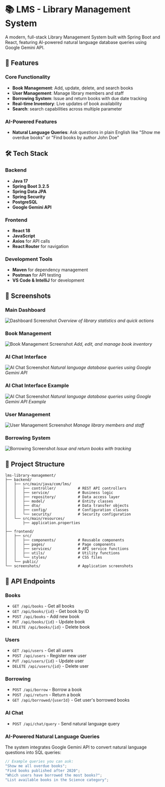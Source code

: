 # 📚 LMS - Library Management System

A modern, full-stack Library Management System built with Spring Boot and React, featuring AI-powered natural language database queries using Google Gemini API.

## 🌟 Features

### Core Functionality

- **Book Management**: Add, update, delete, and search books
- **User Management**: Manage library members and staff
- **Borrowing System**: Issue and return books with due date tracking
- **Real-time Inventory**: Live updates of book availability
- **Search**: search capabilities across multiple parameter

### AI-Powered Features

- **Natural Language Queries**: Ask questions in plain English like "Show me overdue books" or "Find books by author John Doe"

## 🛠️ Tech Stack

### Backend

- **Java 17**
- **Spring Boot 3.2.5**
- **Spring Data JPA**
- **Spring Security**
- **PostgreSQL**
- **Google Gemini API**

### Frontend

- **React 18**
- **JavaScript**
- **Axios** for API calls
- **React Router** for navigation

### Development Tools

- **Maven** for dependency management
- **Postman** for API testing
- **VS Code & IntelliJ** for development

## 📸 Screenshots

### Main Dashboard

![Dashboard Screenshot](./screenshots/Dasboard.jpg)
_Overview of library statistics and quick actions_

### Book Management

![Book Management Screenshot](./screenshots/Books.jpg)
_Add, edit, and manage book inventory_

### AI Chat Interface

![AI Chat Screenshot](./screenshots/chatInterface.jpg)
_Natural language database queries using Google Gemini API_

### AI Chat Interface Example

![AI Chat Screenshot](./screenshots/chatExample.jpg)
_Natural language database queries using Google Gemini API Example_

### User Management

![User Management Screenshot](./screenshots/Members.jpg)
_Manage library members and staff_

### Borrowing System

![Borrowing Screenshot](./screenshots/Borrowing.jpg)
_Issue and return books with tracking_

## 📁 Project Structure

```
lms-library-management/
├── backend/
│   ├── src/main/java/com/lms/
│   │   ├── controller/          # REST API controllers
│   │   ├── service/             # Business logic
│   │   ├── repository/          # Data access layer
│   │   ├── model/               # Entity classes
│   │   ├── dto/                 # Data transfer objects
│   │   ├── config/              # Configuration classes
│   │   └── security/            # Security configuration
│   └── src/main/resources/
│       ├── application.properties
│
├── frontend/
│   ├── src/
│   │   ├── components/          # Reusable components
│   │   ├── pages/               # Page components
│   │   ├── services/            # API service functions
│   │   ├── utils/               # Utility functions
│   │   └── styles/              # CSS files
│   └── public/
└── screenshots/                 # Application screenshots
```

## 🔌 API Endpoints

### Books

- `GET /api/books` - Get all books
- `GET /api/books/{id}` - Get book by ID
- `POST /api/books` - Add new book
- `PUT /api/books/{id}` - Update book
- `DELETE /api/books/{id}` - Delete book

### Users

- `GET /api/users` - Get all users
- `POST /api/users` - Register new user
- `PUT /api/users/{id}` - Update user
- `DELETE /api/users/{id}` - Delete user

### Borrowing

- `POST /api/borrow` - Borrow a book
- `POST /api/return` - Return a book
- `GET /api/borrowed/{userId}` - Get user's borrowed books

### AI Chat

- `POST /api/chat/query` - Send natural language query

### AI-Powered Natural Language Queries

The system integrates Google Gemini API to convert natural language questions into SQL queries:

```javascript
// Example queries you can ask:
"Show me all overdue books";
"Find books published after 2020";
"Which users have borrowed the most books?";
"List available books in the Science category";
```
